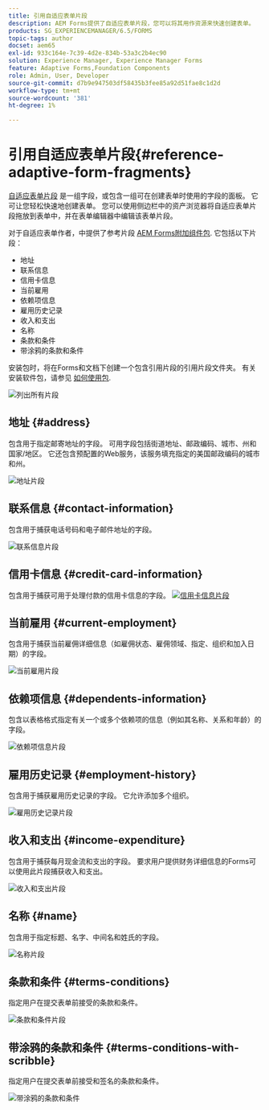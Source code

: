 ```yaml
---
title: 引用自适应表单片段
description: AEM Forms提供了自适应表单片段，您可以将其用作资源来快速创建表单。
products: SG_EXPERIENCEMANAGER/6.5/FORMS
topic-tags: author
docset: aem65
exl-id: 933c164e-7c39-4d2e-834b-53a3c2b4ec90
solution: Experience Manager, Experience Manager Forms
feature: Adaptive Forms,Foundation Components
role: Admin, User, Developer
source-git-commit: d7b9e947503df58435b3fee85a92d51fae8c1d2d
workflow-type: tm+mt
source-wordcount: '381'
ht-degree: 1%

---
```


# 引用自适应表单片段{#reference-adaptive-form-fragments}

[自适应表单片段](../../forms/using/adaptive-form-fragments.md) 是一组字段，或包含一组可在创建表单时使用的字段的面板。 它可让您轻松快速地创建表单。 您可以使用侧边栏中的资产浏览器将自适应表单片段拖放到表单中，并在表单编辑器中编辑该表单片段。

对于自适应表单作者，中提供了参考片段 [AEM Forms附加组件包](https://experienceleague.adobe.com/docs/experience-manager-release-information/aem-release-updates/forms-updates/aem-forms-releases.html?lang=en). 它包括以下片段：

* 地址
* 联系信息
* 信用卡信息
* 当前雇用
* 依赖项信息
* 雇用历史记录
* 收入和支出
* 名称
* 条款和条件
* 带涂鸦的条款和条件

安装包时，将在Forms和文档下创建一个包含引用片段的引用片段文件夹。 有关安装软件包，请参见 [如何使用包](/help/sites-administering/package-manager.md).

![列出所有片段](assets/ootb-frags.png)

## 地址 {#address}

包含用于指定邮寄地址的字段。 可用字段包括街道地址、邮政编码、城市、州和国家/地区。 它还包含预配置的Web服务，该服务填充指定的美国邮政编码的城市和州。

![地址片段](assets/address.png)

<!--[Click to enlarge

](assets/address-1.png)-->

## 联系信息 {#contact-information}

包含用于捕获电话号码和电子邮件地址的字段。

![联系信息片段](assets/contact-info.png)

<!--[Click to enlarge

](assets/contact-info-1.png)-->

## 信用卡信息 {#credit-card-information}

包含用于捕获可用于处理付款的信用卡信息的字段。
[![信用卡信息片段](assets/cc-info.png)](assets/cc-info-1.png)

## 当前雇用 {#current-employment}

包含用于捕获当前雇佣详细信息（如雇佣状态、雇佣领域、指定、组织和加入日期）的字段。

![当前雇用片段](assets/current-emp.png)

<!--[Click to enlarge

](assets/current-emp-1.png)-->

## 依赖项信息 {#dependents-information}

包含以表格格式指定有关一个或多个依赖项的信息（例如其名称、关系和年龄）的字段。

![依赖项信息片段](assets/dependents-info.png)

<!--[Click to enlarge

](assets/dependents-info-1.png)-->

## 雇用历史记录 {#employment-history}

包含用于捕获雇用历史记录的字段。 它允许添加多个组织。

![雇用历史记录片段](assets/emp-history.png)

<!--[Click to enlarge

](assets/emp-history-1.png)-->

## 收入和支出 {#income-expenditure}

包含用于捕获每月现金流和支出的字段。 要求用户提供财务详细信息的Forms可以使用此片段捕获收入和支出。

![收入和支出片段](assets/income.png)

<!--[Click to enlarge

](assets/income-1.png)-->

## 名称 {#name}

包含用于指定标题、名字、中间名和姓氏的字段。

![名称片段](assets/name.png)

<!--[Click to enlarge

](assets/name-1.png)-->

## 条款和条件 {#terms-conditions}

指定用户在提交表单前接受的条款和条件。

![条款和条件片段](assets/tnc.png)

<!--[Click to enlarge

](assets/tnc-1.png)-->

## 带涂鸦的条款和条件 {#terms-conditions-with-scribble}

指定用户在提交表单前接受和签名的条款和条件。

![带涂鸦的条款和条件](assets/tnc-scribble.png)

<!--[Click to enlarge

](assets/tnc-scribble-1.png)-->
